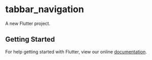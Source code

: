 # tabbar_navigation

A new Flutter project.

## Getting Started

For help getting started with Flutter, view our online
[documentation](https://flutter.io/).
